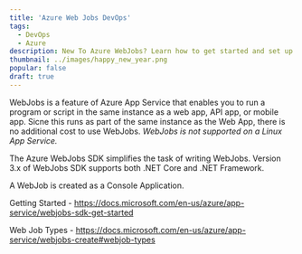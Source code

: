 ```yaml
---
title: 'Azure Web Jobs DevOps'
tags:
  - DevOps
  - Azure
description: New To Azure WebJobs? Learn how to get started and set up a build deploy pipeline.
thumbnail: ../images/happy_new_year.png
popular: false
draft: true
---
```


WebJobs is a feature of Azure App Service that enables you to run a program or script in the same instance as a web app, API app, or mobile app. Sicne this runs as part of the same instance as the Web App, there is no additional cost to use WebJobs. _WebJobs is not supported on a Linux App Service._

The Azure WebJobs SDK simplifies the task of writing WebJobs. Version 3.x of WebJobs SDK supports both .NET Core and .NET Framework.

A WebJob is created as a Console Application.

Getting Started - https://docs.microsoft.com/en-us/azure/app-service/webjobs-sdk-get-started

Web Job Types - https://docs.microsoft.com/en-us/azure/app-service/webjobs-create#webjob-types
